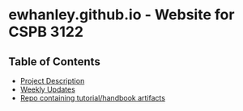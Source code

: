 # ewhanley.github.io - Website for CSPB 3122

## Table of Contents

* [Project Description](project_description.md)
* [Weekly Updates](weekly_updates.md)
* [Repo containing tutorial/handbook artifacts](https://github.com/ewhanley/langchain_handbook)





